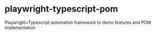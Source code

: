 # playwright-typescript-pom
Playwright+Typescript automation framework to demo features and POM implementation 
